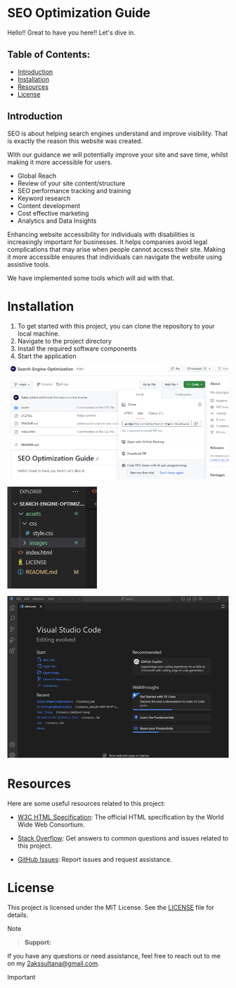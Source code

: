 # SEO Optimization Guide

Hello!! Great to have you here!! Let's dive in.

## Table of Contents:
* [Introduction](#introduction)
* [Installation](Installation)
* [Resources](Resources)
* [License](License)


## Introduction
SEO is about helping search engines understand and improve visibility. That is exactly the reason this website was created.

With our guidance we will potentially improve your site and save time, whilst making it more accessible for users.

- Global Reach
- Review of your site content/structure
- SEO performance tracking and training
- Keyword research
- Content development
- Cost effective marketing
- Analytics and Data Insights

Enhancing website accessibility for individuals with disabilities is increasingly important for businesses.
It helps companies avoid legal complications that may arise when people cannot access their site. Making it more accessible ensures that individuals can navigate the website using assistive tools.

We have implemented some tools which will aid with that.


# Installation

1. To get started with this project, you can clone the repository to your local machine.
2. Navigate to the project directory
3. Install the required software components
4. Start the application

![Example Screenshot 1](./assets/images/Screenshot%201.png)

![Example Screenshot 2](./assets/images/Screenshot%202.png)

![Example Screenshot 3](./assets/images/Screenshot%203.png)


# Resources

Here are some useful resources related to this project:

- [W3C HTML Specification](https://www.w3.org/TR/html52/): The official HTML specification by the World Wide Web Consortium.
- [Stack Overflow](https://stackoverflow.com): Get answers to common questions and issues related to this project.

- [GitHub Issues](https://github.com/yourusername/yourproject/issues): Report issues and request assistance.

# License

This project is licensed under the MIT License. See the [LICENSE](LICENSE) file for details.


> [!NOTE]

> **Support:**

If you have any questions or need assistance, feel free to reach out to me on my 2akssultana@gmail.com.

> [!IMPORTANT]
>
